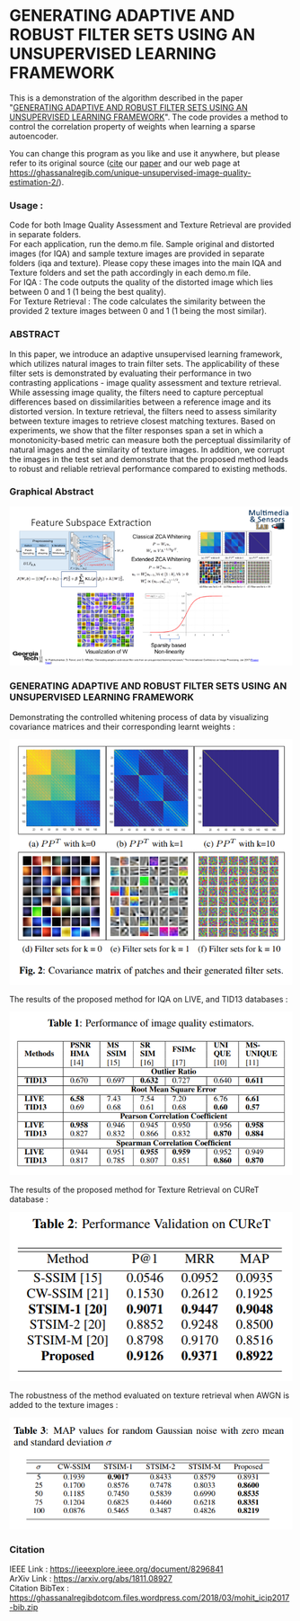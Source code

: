 # GENERATING ADAPTIVE AND ROBUST FILTER SETS USING AN UNSUPERVISED LEARNING FRAMEWORK
This is a demonstration of the algorithm described in the paper "[GENERATING ADAPTIVE AND ROBUST FILTER SETS USING AN UNSUPERVISED LEARNING FRAMEWORK](https://ghassanalregibdotcom.files.wordpress.com/2016/10/prabhushankar2017_icip1.pdf)". The code provides a method to control the correlation property of weights when learning a sparse autoencoder.   

You can change this program as you like and use it anywhere, but please refer to its original source ([cite](https://ghassanalregibdotcom.files.wordpress.com/2018/03/mohit_icip2017-bib.zip) our [paper](https://ghassanalregibdotcom.files.wordpress.com/2016/10/prabhushankar2017_icip1.pdf) and our web page at
https://ghassanalregib.com/unique-unsupervised-image-quality-estimation-2/).

### Usage :  

Code for both Image Quality Assessment and Texture Retrieval are provided in separate folders.  
For each application, run the demo.m file. Sample original and distorted images (for IQA) and sample texture images are provided in separate folders (iqa and texture). Please copy these images into the main IQA and Texture folders and set the path accordingly in each demo.m file.  
For IQA : The code outputs the quality of the distorted image which lies between 0 and 1 (1 being the best quality).  
For Texture Retrieval : The code calculates the similarity between the provided 2 texture images between 0 and 1 (1 being the most similar).  

### ABSTRACT

In this paper, we introduce an adaptive unsupervised learning
framework, which utilizes natural images to train filter sets. The applicability
of these filter sets is demonstrated by evaluating their performance
in two contrasting applications - image quality assessment
and texture retrieval. While assessing image quality, the filters need
to capture perceptual differences based on dissimilarities between a
reference image and its distorted version. In texture retrieval, the
filters need to assess similarity between texture images to retrieve
closest matching textures. Based on experiments, we show that the
filter responses span a set in which a monotonicity-based metric can
measure both the perceptual dissimilarity of natural images and the
similarity of texture images. In addition, we corrupt the images in
the test set and demonstrate that the proposed method leads to robust
and reliable retrieval performance compared to existing methods.  

### Graphical Abstract

<p align="center">
  <img src=/Images/GraphicalAbstract.png/>
</p>  

### GENERATING ADAPTIVE AND ROBUST FILTER SETS USING AN UNSUPERVISED LEARNING FRAMEWORK

Demonstrating the controlled whitening process of data by visualizing covariance matrices and their corresponding learnt weights :

<p align="center">
  <img src=/Images/Control_FilterSets.png/>
</p> 

The results of the proposed method for IQA on LIVE, and TID13 databases :  

<p align="center">
  <img src=/Images/IQA_Results.png/>
</p> 

The results of the proposed method for Texture Retrieval on CUReT database :  

<p align="center">
  <img src=/Images/Texture_Results.png/>
</p> 

The robustness of the method evaluated on texture retrieval when AWGN is added to the texture images :

<p align="center">
  <img src=/Images/Robustness_Results.png/>
</p>

### Citation

IEEE Link : https://ieeexplore.ieee.org/document/8296841  
ArXiv Link : https://arxiv.org/abs/1811.08927  
Citation BibTex : https://ghassanalregibdotcom.files.wordpress.com/2018/03/mohit_icip2017-bib.zip  
